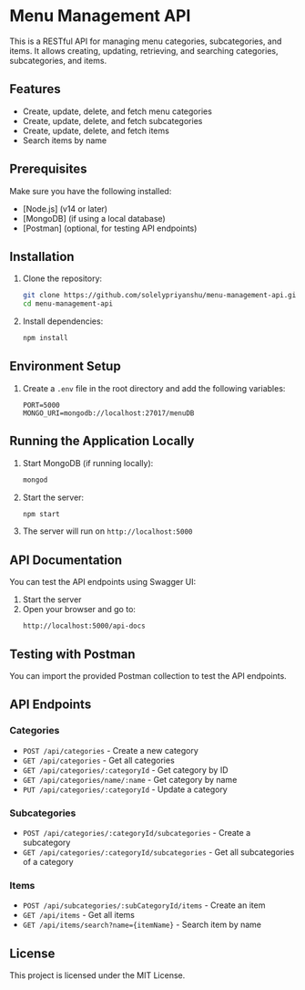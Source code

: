 # Menu Management API

This is a RESTful API for managing menu categories, subcategories, and items. It allows creating, updating, retrieving, and searching categories, subcategories, and items.

## Features
- Create, update, delete, and fetch menu categories
- Create, update, delete, and fetch subcategories
- Create, update, delete, and fetch items
- Search items by name

## Prerequisites
Make sure you have the following installed:
- [Node.js] (v14 or later)
- [MongoDB] (if using a local database)
- [Postman] (optional, for testing API endpoints)

## Installation

1. Clone the repository:
   ```sh
   git clone https://github.com/solelypriyanshu/menu-management-api.git
   cd menu-management-api
   ```
2. Install dependencies:
   ```sh
   npm install
   ```

## Environment Setup
1. Create a `.env` file in the root directory and add the following variables:
   ```env
   PORT=5000
   MONGO_URI=mongodb://localhost:27017/menuDB
   ```

## Running the Application Locally
1. Start MongoDB (if running locally):
   ```sh
   mongod
   ```
2. Start the server:
   ```sh
   npm start
   ```
3. The server will run on `http://localhost:5000`

## API Documentation
You can test the API endpoints using Swagger UI:
1. Start the server
2. Open your browser and go to:
   ```
   http://localhost:5000/api-docs
   ```

## Testing with Postman
You can import the provided Postman collection to test the API endpoints.

## API Endpoints
### Categories
- `POST /api/categories` - Create a new category
- `GET /api/categories` - Get all categories
- `GET /api/categories/:categoryId` - Get category by ID
- `GET /api/categories/name/:name` - Get category by name
- `PUT /api/categories/:categoryId` - Update a category

### Subcategories
- `POST /api/categories/:categoryId/subcategories` - Create a subcategory
- `GET /api/categories/:categoryId/subcategories` - Get all subcategories of a category

### Items
- `POST /api/subcategories/:subCategoryId/items` - Create an item
- `GET /api/items` - Get all items
- `GET /api/items/search?name={itemName}` - Search item by name

## License
This project is licensed under the MIT License.


